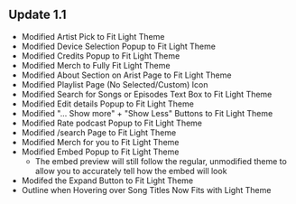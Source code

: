 ## Update 1.1
* Modified Artist Pick to Fit Light Theme
* Modified Device Selection Popup to Fit Light Theme
* Modified Credits Popup to Fit Light Theme
* Modified Merch to Fully Fit Light Theme
* Modified About Section on Arist Page to Fit Light Theme
* Modified Playlist Page (No Selected/Custom) Icon 
* Modified Search for Songs or Episodes Text Box to Fit Light Theme
* Modified Edit details Popup to Fit Light Theme
* Modified "... Show more" + "Show Less" Buttons to Fit Light Theme
* Modified Rate podcast Popup to Fit Light Theme
* Modified /search Page to Fit Light Theme
* Modified Merch for you to Fit Light Theme
* Modified Embed Popup to Fit Light Theme
	- The embed preview will still follow the regular, unmodified theme to allow you to accurately tell how the embed will look
* Modifed the Expand Button to Fit Light Theme
* Outline when Hovering over Song Titles Now Fits with Light Theme
